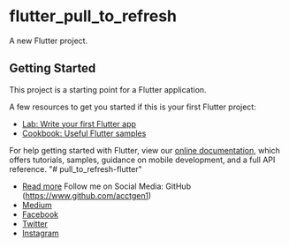 # flutter_pull_to_refresh

A new Flutter project.

## Getting Started

This project is a starting point for a Flutter application.

A few resources to get you started if this is your first Flutter project:

- [Lab: Write your first Flutter app](https://flutter.dev/docs/get-started/codelab)
- [Cookbook: Useful Flutter samples](https://flutter.dev/docs/cookbook)

For help getting started with Flutter, view our
[online documentation](https://flutter.dev/docs), which offers tutorials,
samples, guidance on mobile development, and a full API reference.
"# pull_to_refresh-flutter" 

- [Read more](https://medium.com/@samuelbeebest/how-to-use-pull-to-refresh-in-flutter-d2a73df540df)
Follow me on Social Media:
GitHub (https://www.github.com/acctgen1)
- [Medium](https://medium.com/@samuelbeebest)
- [Facebook](https://www.facebook.com/acctgen1)
- [Twitter](https://www.twitter.com/acctgen1)
- [Instagram](https://www.instagram.com/acctgen1)
